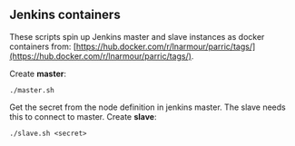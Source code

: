 ## Jenkins containers ## 

These scripts spin up Jenkins master and slave instances as docker containers from:
[https://hub.docker.com/r/lnarmour/parric/tags/](https://hub.docker.com/r/lnarmour/parric/tags/).

Create **master**:
```
./master.sh
```

Get the secret from the node definition in jenkins master. The slave needs this to connect to master. Create **slave**:
```
./slave.sh <secret>
```
